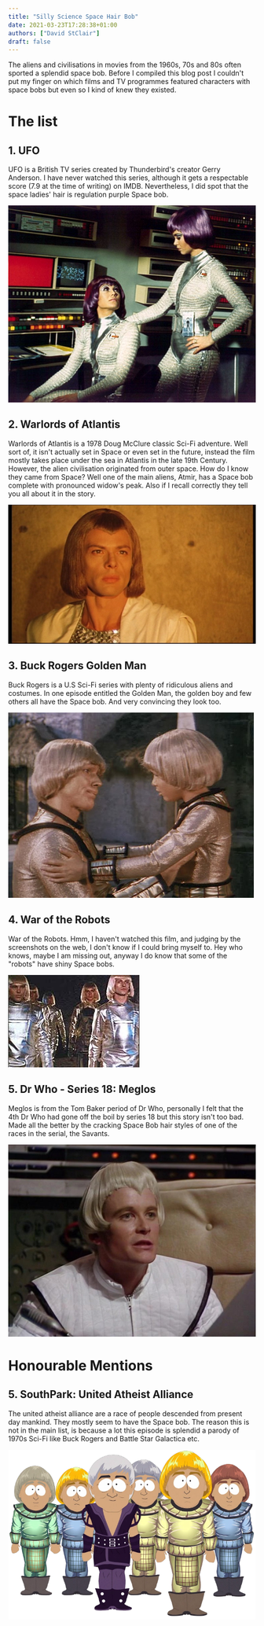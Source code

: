 ```yaml
---
title: "Silly Science Space Hair Bob"
date: 2021-03-23T17:28:38+01:00
authors: ["David StClair"]
draft: false
---
```

The aliens and civilisations in movies from the 1960s, 70s and 80s often sported a splendid space bob.  Before I compiled this blog post I couldn't put my finger on which films and TV programmes featured characters with space bobs but even so I kind of knew they existed. 

# The list

## 1. UFO
UFO is a British TV series created by Thunderbird's creator Gerry Anderson.  I have never watched this series, although it gets a respectable score (7.9 at the time of writing) on IMDB. Nevertheless,  I did spot that the space ladies' hair is regulation purple Space bob.

![UFO Space Bob](ufo-space-bob.jpg)

## 2. Warlords of Atlantis
Warlords of Atlantis is a 1978 Doug McClure classic Sci-Fi adventure. Well sort of, it isn't actually set in Space or even set in the future, instead the film mostly takes place under the sea in Atlantis in the late 19th Century. However, the alien civilisation  originated from outer space.  How do I know they came from Space? Well one of the main aliens, Atmir, has a Space bob complete with pronounced widow's peak.  Also if I recall correctly they tell you all about it in the story.

![Warlords of Atlantis Atmir](atmir-warlords-of-atlantis.jpg)

## 3. Buck Rogers Golden Man
Buck Rogers is a U.S Sci-Fi series with plenty of ridiculous aliens and costumes.  In one episode entitled the Golden Man, the golden boy and few others all have the Space bob. And very convincing they look too.

![Buck Rogers](buckroger-golden-man.jpg)

## 4. War of the Robots
War of the Robots.  Hmm, I haven't watched this film, and judging by the screenshots on the web, I don't know if I could bring myself to. Hey who knows, maybe I am missing out, anyway I do know that some of the "robots" have shiny Space bobs.

![War of the Robots](war-of-the-robots.jpg)

## 5. Dr Who - Series 18: Meglos
Meglos is from the Tom Baker period of Dr Who, personally I felt that the 4th Dr Who had gone off the boil by series 18 but this story isn't too bad. Made all the better by the cracking Space Bob hair styles of one of the races in the serial, the Savants.

![Dr Who Savant](Dr-Who-Deedrix.jpg)



# Honourable Mentions
## 5. SouthPark: United Atheist Alliance
The united atheist alliance are a race of people descended from present day mankind.  They mostly seem to have the Space bob.  The reason this is not in the main list, is because a lot this episode is splendid a parody of 1970s Sci-Fi like Buck Rogers and Battle Star Galactica etc. 

![SouthPark](United-atheist-alliance.webp)
